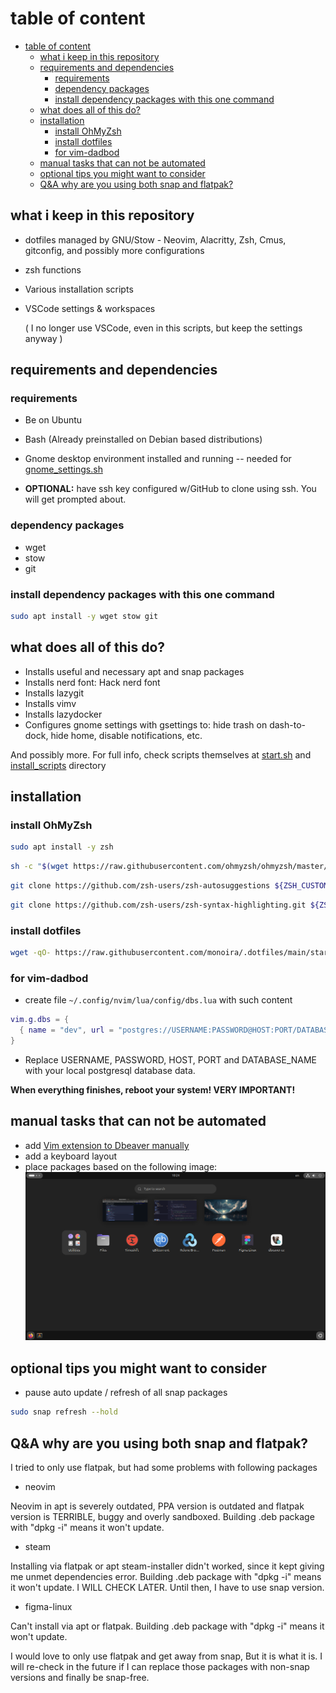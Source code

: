 # table of content

<!--toc:start-->

- [table of content](#table-of-content)
  - [what i keep in this repository](#what-i-keep-in-this-repository)
  - [requirements and dependencies](#requirements-and-dependencies)
    - [requirements](#requirements)
    - [dependency packages](#dependency-packages)
    - [install dependency packages with this one command](#install-dependency-packages-with-this-one-command)
  - [what does all of this do?](#what-does-all-of-this-do)
  - [installation](#installation)
    - [install OhMyZsh](#install-ohmyzsh)
    - [install dotfiles](#install-dotfiles)
    - [for vim-dadbod](#for-vim-dadbod)
  - [manual tasks that can not be automated](#manual-tasks-that-can-not-be-automated)
  - [optional tips you might want to consider](#optional-tips-you-might-want-to-consider)
  - [Q&A why are you using both snap and flatpak?](#qa-why-are-you-using-both-snap-and-flatpak)
  <!--toc:end-->

## what i keep in this repository

- dotfiles managed by GNU/Stow - Neovim, Alacritty, Zsh, Cmus, gitconfig,
  and possibly more configurations
- zsh functions
- Various installation scripts
- VSCode settings & workspaces

  ( I no longer use VSCode, even in this scripts, but keep the settings anyway )

## requirements and dependencies

### requirements

- Be on Ubuntu
- Bash (Already preinstalled on Debian based distributions)
- Gnome desktop environment installed and running --
  needed for [gnome_settings.sh](./install_scripts/gnome_settings.sh)

- **OPTIONAL:** have ssh key configured w/GitHub to clone using ssh.
  You will get prompted about.

### dependency packages

- wget
- stow
- git

### install dependency packages with this one command

```bash
sudo apt install -y wget stow git
```

## what does all of this do?

- Installs useful and necessary apt and snap packages
- Installs nerd font: Hack nerd font
- Installs lazygit
- Installs vimv
- Installs lazydocker
- Configures gnome settings with gsettings to:
  hide trash on dash-to-dock, hide home, disable notifications, etc.

And possibly more.
For full info, check scripts themselves at
[start.sh](./start.sh)
and
[install_scripts](./install_scripts/) directory

## installation

### install OhMyZsh

```bash
sudo apt install -y zsh
```

```bash
sh -c "$(wget https://raw.githubusercontent.com/ohmyzsh/ohmyzsh/master/tools/install.sh -O -)"
```

```bash
git clone https://github.com/zsh-users/zsh-autosuggestions ${ZSH_CUSTOM:-~/.oh-my-zsh/custom}/plugins/zsh-autosuggestions
```

```bash
git clone https://github.com/zsh-users/zsh-syntax-highlighting.git ${ZSH_CUSTOM:-~/.oh-my-zsh/custom}/plugins/zsh-syntax-highlighting
```

### install dotfiles

```bash
wget -qO- https://raw.githubusercontent.com/monoira/.dotfiles/main/start.sh | bash
```

### for vim-dadbod

- create file `~/.config/nvim/lua/config/dbs.lua` with such content

```lua
vim.g.dbs = {
  { name = "dev", url = "postgres://USERNAME:PASSWORD@HOST:PORT/DATABASE_NAME" },
}
```

- Replace
  USERNAME, PASSWORD, HOST, PORT and DATABASE_NAME
  with your local postgresql database data.

**When everything finishes, reboot your system! VERY IMPORTANT!**

## manual tasks that can not be automated

- add [Vim extension to Dbeaver manually](https://www.youtube.com/watch?v=soznrFTtL2s)
- add a keyboard layout
- place packages based on the following image:
  ![Image of packages on Ubuntu](./_docs/packages.png)

## optional tips you might want to consider

- pause auto update / refresh of all snap packages

```bash
sudo snap refresh --hold
```

## Q&A why are you using both snap and flatpak?

I tried to only use flatpak, but had some problems with following packages

- neovim

Neovim in apt is severely outdated, PPA version is outdated and
flatpak version is TERRIBLE, buggy and overly sandboxed.
Building .deb package with "dpkg -i" means it won't update.

- steam

Installing via flatpak or apt steam-installer didn't worked, since
it kept giving me unmet dependencies error.
Building .deb package with "dpkg -i" means it won't update.
I WILL CHECK LATER. Until then, I have to use snap version.

- figma-linux

Can't install via apt or flatpak.
Building .deb package with "dpkg -i" means it won't update.

I would love to only use flatpak and get away from snap,
But it is what it is.
I will re-check in the future if I can replace those packages
with non-snap versions and finally be snap-free.

